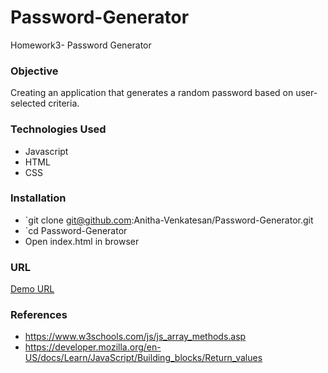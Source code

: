 # Password-Generator
Homework3- Password Generator

### Objective
Creating an application that generates a random password based on user-selected criteria.

### Technologies Used
* Javascript
* HTML
* CSS

### Installation
* `git clone git@github.com:Anitha-Venkatesan/Password-Generator.git
* `cd Password-Generator
* Open index.html in browser

### URL
[Demo URL](https://anitha-venkatesan.github.io/Password-Generator/)

### References
* https://www.w3schools.com/js/js_array_methods.asp
* https://developer.mozilla.org/en-US/docs/Learn/JavaScript/Building_blocks/Return_values
